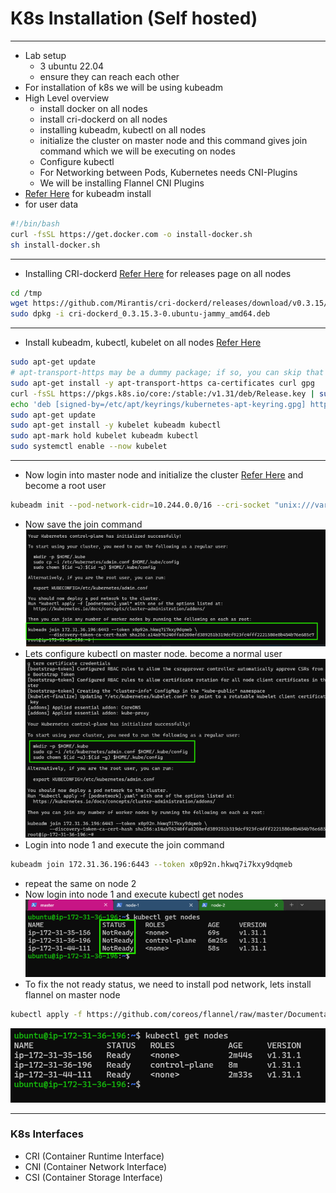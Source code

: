 # K8s Installation (Self hosted)

------------------------------

* Lab setup
  * 3  ubuntu 22.04
  * ensure they can reach each other
* For installation of  k8s we will be using kubeadm
* High Level overview
  * install docker on all nodes
  * install cri-dockerd on all nodes
  * installing kubeadm, kubectl on all nodes
  * initialize the cluster on master node and this command gives join command which we will be executing on nodes
  * Configure kubectl
  * For Networking between Pods, Kubernetes needs CNI-Plugins
  * We will be installing Flannel CNI Plugins
* [Refer Here](https://kubernetes.io/docs/setup/production-environment/tools/kubeadm/install-kubeadm/) for kubeadm install
* for user data

```bash
#!/bin/bash
curl -fsSL https://get.docker.com -o install-docker.sh
sh install-docker.sh
```

---

* Installing CRI-dockerd [Refer Here](https://github.com/Mirantis/cri-dockerd/releases) for releases page on all nodes

```bash
cd /tmp
wget https://github.com/Mirantis/cri-dockerd/releases/download/v0.3.15/cri-dockerd_0.3.15.3-0.ubuntu-jammy_amd64.deb
sudo dpkg -i cri-dockerd_0.3.15.3-0.ubuntu-jammy_amd64.deb
```

---

* Install kubeadm, kubectl, kubelet on all nodes [Refer Here](https://kubernetes.io/docs/setup/production-environment/tools/kubeadm/install-kubeadm/#installing-kubeadm-kubelet-and-kubectl)

```bash
sudo apt-get update
# apt-transport-https may be a dummy package; if so, you can skip that package
sudo apt-get install -y apt-transport-https ca-certificates curl gpg
curl -fsSL https://pkgs.k8s.io/core:/stable:/v1.31/deb/Release.key | sudo gpg --dearmor -o /etc/apt/keyrings/kubernetes-apt-keyring.gpg
echo 'deb [signed-by=/etc/apt/keyrings/kubernetes-apt-keyring.gpg] https://pkgs.k8s.io/core:/stable:/v1.31/deb/ /' | sudo tee /etc/apt/sources.list.d/kubernetes.list
sudo apt-get update
sudo apt-get install -y kubelet kubeadm kubectl
sudo apt-mark hold kubelet kubeadm kubectl
sudo systemctl enable --now kubelet
```

---

* Now login into master node and initialize the cluster [Refer Here](https://kubernetes.io/docs/setup/production-environment/tools/kubeadm/create-cluster-kubeadm/) and become a root user

```bash
kubeadm init --pod-network-cidr=10.244.0.0/16 --cri-socket "unix:///var/run/cri-dockerd.sock"
```

* Now save the join command
![Preview](images/k8s6.png)
* Lets configure kubectl on master node. become a normal user
![Preview](images/k8s7.png)
* Login into node 1 and execute the join command

```bash
kubeadm join 172.31.36.196:6443 --token x0p92n.hkwq7i7kxy9dqmeb         --discovery-token-ca-cert-hash sha256:a14ab76240ffa0200efd389251b319dcf923fc4fff2221580e8b454b76e685c7 --cri-socket "unix:///var/run/cri-dockerd.sock"
```

* repeat the same on node 2
* Now login into node 1 and execute kubectl get nodes
![Preview](images/k8s8.png)
* To fix the not ready status, we need to install pod network, lets install flannel on master node

```bash
kubectl apply -f https://github.com/coreos/flannel/raw/master/Documentation/kube-flannel.yml
```

![Preview](images/k8s9.png)

---

### K8s Interfaces

* CRI (Container Runtime Interface)
* CNI (Container Network Interface)
* CSI (Container Storage Interface)